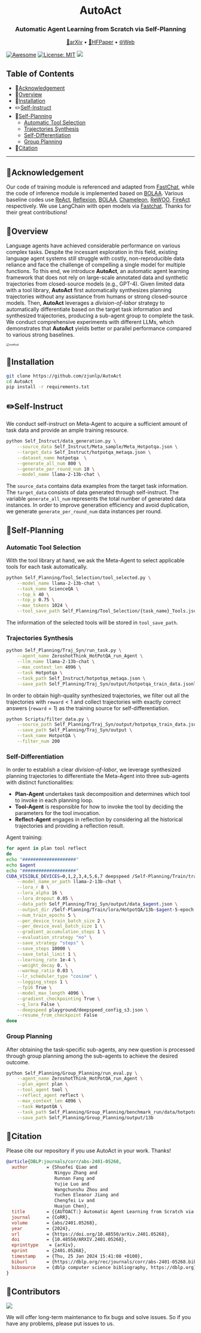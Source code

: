 <h1 align="center"> AutoAct </h1>
<h3 align="center"> Automatic Agent Learning from Scratch via Self-Planning </h3>

<p align="center">
  <a href="https://arxiv.org/abs/2401.05268">📄arXiv</a> •
  <a href="https://huggingface.co/papers/2401.05268">🤗HFPaper</a> •
  <a href="https://www.zjukg.org/project/AutoAct/">🌐Web</a>
</p>

[![Awesome](https://awesome.re/badge.svg)](https://github.com/zjunlp/AutoAct) 
[![License: MIT](https://img.shields.io/badge/License-MIT-green.svg)](https://opensource.org/licenses/MIT)
![](https://img.shields.io/github/last-commit/zjunlp/AutoAct?color=green) 

## Table of Contents

- 🌻[Acknowledgement](#🌻acknowledgement)
- 🌟[Overview](#🌟overview)
- 🔧[Installation](#🔧installation)
- ✏️[Self-Instruct](#✏️Self-Instruct)
- 📝[Self-Planning](#📝Self-Planning)
  - [Automatic Tool Selection](#Automatic-Tool-Selection)
  - [Trajectories Synthesis](#Trajectories-Synthesis)
  - [Self-Differentiation](#Self-Differentiation)
  - [Group Planning](#Group-Planning)
- 🚩[Citation](#🚩Citation)

---



## 🌻Acknowledgement

Our code of training module is referenced and adapted from [FastChat](https://github.com/lm-sys/FastChat), while the code of inference module is implemented based on [BOLAA](https://github.com/salesforce/BOLAA). Various baseline codes use [ReAct](https://github.com/ysymyth/ReAct), [Reflexion](https://github.com/noahshinn/reflexion), [BOLAA](https://github.com/salesforce/BOLAA), [Chameleon](https://github.com/lupantech/chameleon-llm), [ReWOO](https://github.com/billxbf/ReWOO), [FireAct](https://github.com/anchen1011/FireAct) respectively. We use LangChain with open models via [Fastchat](https://github.com/lm-sys/FastChat/blob/main/docs/langchain_integration.md). Thanks for their great contributions!



## 🌟Overview

Language agents have achieved considerable performance on various complex tasks. Despite the incessant exploration in this field, existing language agent systems still struggle with costly, non-reproducible data reliance and face the challenge of compelling a single model for multiple functions. To this end, we introduce **AutoAct**, an automatic agent learning framework that does not rely on large-scale annotated data and synthetic trajectories from closed-source models (e.g., GPT-4). Given limited data with a tool library, **AutoAct** first automatically synthesizes planning trajectories without any assistance from humans or strong closed-source models. Then, **AutoAct** leverages a *division-of-labor* strategy to automatically differentiate based on the target task information and synthesized trajectories, producing a sub-agent group to complete the task. We conduct comprehensive experiments with different LLMs, which demonstrates that **AutoAct** yields better or parallel performance compared to various strong baselines.

<img src="./method.gif" alt="method" style="zoom: 50%;" />



## 🔧Installation

```bash
git clone https://github.com/zjunlp/AutoAct
cd AutoAct
pip install -r requirements.txt
```



## ✏️Self-Instruct

We conduct self-instruct on Meta-Agent to acquire a sufficient amount of task data and provide an ample training resource. 

```bash
python Self_Instruct/data_generation.py \
    --source_data Self_Instruct/Meta_sample/Meta_Hotpotqa.json \
    --target_data Self_Instruct/hotpotqa_metaqa.json \
    --dataset_name hotpotqa  \
    --generate_all_num 800 \
    --generate_per_round_num 10 \
    --model_name llama-2-13b-chat \
```

The `source_data` contains data examples from the target task information. The `target_data` consists of data generated through self-instruct. The variable `generate_all_num` represents the total number of generated data instances. In order to improve generation efficiency and avoid duplication, we generate `generate_per_round_num` data instances per round.



## 📝Self-Planning

### Automatic Tool Selection

With the tool library at hand, we ask the Meta-Agent to select applicable tools for each task automatically.

```bash
python Self_Planning/Tool_Selection/tool_selected.py \
    --model_name llama-2-13b-chat \
    --task_name ScienceQA \
    --top_k 40 \
    --top_p 0.75 \
    --max_tokens 1024 \
    --tool_save_path Self_Planning/Tool_Selection/{task_name}_Tools.json
```

The information of the selected tools will be stored in `tool_save_path`.



### Trajectories Synthesis

```bash
python Self_Planning/Traj_Syn/run_task.py \
    --agent_name ZeroshotThink_HotPotQA_run_Agent \
    --llm_name llama-2-13b-chat \
    --max_context_len 4096 \
    --task Hotpotqa \
    --task_path Self_Instruct/hotpotqa_metaqa.json \
    --save_path Self_Planning/Traj_Syn/output/hotpotqa_train_data.jsonl
```

In order to obtain high-quality synthesized trajectories, we filter out all the trajectories with $\texttt{reward}<1$ and collect trajectories with exactly correct answers ($\texttt{reward}=1$) as the training source for self-differentiation.

```bash
python Scripts/filter_data.py \
    --source_path Self_Planning/Traj_Syn/output/hotpotqa_train_data.jsonl \
    --save_path Self_Planning/Traj_Syn/output \
    --task_name HotpotQA \
    --filter_num 200
```



### Self-Differentiation

In order to establish a clear *division-of-labor*, we leverage synthesized planning trajectories to differentiate the Meta-Agent into three sub-agents with distinct functionalities:

- **Plan-Agent** undertakes task decomposition and determines which tool to invoke in each planning loop.
- **Tool-Agent** is responsible for how to invoke the tool by deciding the parameters for the tool invocation.
- **Reflect-Agent** engages in reflection by considering all the historical trajectories and providing a reflection result.

Agent training:

```bash
for agent in plan tool reflect
do
echo "####################"
echo $agent
echo "####################"
CUDA_VISIBLE_DEVICES=0,1,2,3,4,5,6,7 deepspeed /Self-Planning/Train/train_lora.py \
    --model_name_or_path llama-2-13b-chat \
    --lora_r 8 \
    --lora_alpha 16 \
    --lora_dropout 0.05 \
    --data_path Self_Planning/Traj_Syn/output/data_$agent.json \
    --output_dir /Self-Planning/Train/lora/HotpotQA/13b-$agent-5-epoch \
    --num_train_epochs 5 \
    --per_device_train_batch_size 2 \
    --per_device_eval_batch_size 1 \
    --gradient_accumulation_steps 1 \
    --evaluation_strategy "no" \
    --save_strategy "steps" \
    --save_steps 10000 \
    --save_total_limit 1 \
    --learning_rate 1e-4 \
    --weight_decay 0. \
    --warmup_ratio 0.03 \
    --lr_scheduler_type "cosine" \
    --logging_steps 1 \
    --fp16 True \
    --model_max_length 4096 \
    --gradient_checkpointing True \
    --q_lora False \
    --deepspeed playground/deepspeed_config_s3.json \
    --resume_from_checkpoint False 
done
```



### Group Planning

After obtaining the task-specific sub-agents, any new question is processed through group planning among the sub-agents to achieve the desired outcome.

```bash
python Self_Planning/Group_Planning/run_eval.py \
    --agent_name ZeroshotThink_HotPotQA_run_Agent \
    --plan_agent plan \
    --tool_agent tool \
    --reflect_agent reflect \
    --max_context_len 4096 \
    --task HotpotQA \
    --task_path Self_Planning/Group_Planning/benchmark_run/data/hotpotqa \
    --save_path Self_Planning/Group_Planning/output/13b
```



## 🚩Citation

Please cite our repository if you use AutoAct in your work. Thanks!

```bibtex
@article{DBLP:journals/corr/abs-2401-05268,
  author       = {Shuofei Qiao and
                  Ningyu Zhang and
                  Runnan Fang and
                  Yujie Luo and
                  Wangchunshu Zhou and
                  Yuchen Eleanor Jiang and
                  Chengfei Lv and
                  Huajun Chen},
  title        = {{AUTOACT:} Automatic Agent Learning from Scratch via Self-Planning},
  journal      = {CoRR},
  volume       = {abs/2401.05268},
  year         = {2024},
  url          = {https://doi.org/10.48550/arXiv.2401.05268},
  doi          = {10.48550/ARXIV.2401.05268},
  eprinttype    = {arXiv},
  eprint       = {2401.05268},
  timestamp    = {Thu, 25 Jan 2024 15:41:08 +0100},
  biburl       = {https://dblp.org/rec/journals/corr/abs-2401-05268.bib},
  bibsource    = {dblp computer science bibliography, https://dblp.org}
}
```



## 🎉Contributors

<a href="https://github.com/zjunlp/AutoAct/graphs/contributors">
  <img src="https://contrib.rocks/image?repo=zjunlp/AutoAct" /></a>

We will offer long-term maintenance to fix bugs and solve issues. So if you have any problems, please put issues to us.
